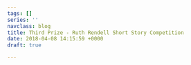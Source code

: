 ```yaml
---
tags: []
series: ''
navclass: blog
title: Third Prize - Ruth Rendell Short Story Competition
date: 2018-04-08 14:15:59 +0000
draft: true

---
```

